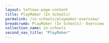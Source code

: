 ```yaml
---
layout: leftnav-page-content
title: PlayMaker (In Schools)
permalink: /in-schools/playmaker-overview/
breadcrumb: PlayMaker (In Schools)- Overview
collection_name: in-schools
second_nav_title: "PlayMaker"
---
```


